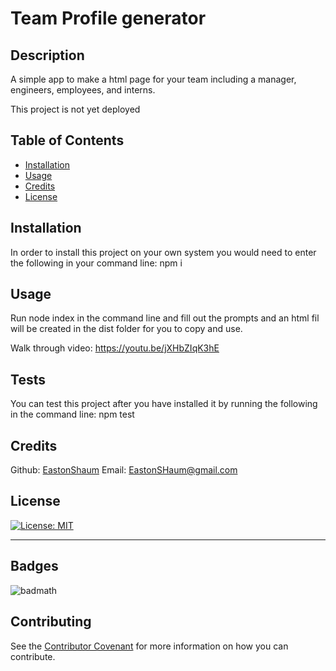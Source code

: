 # Team Profile generator

  ## Description 

  A simple app to make a html page for your team including a manager, engineers, employees, and interns. 

  This project is not yet deployed

  ## Table of Contents 

  * [Installation](#installation)
  * [Usage](#usage)
  * [Credits](#credits)
  * [License](#license)


  ## Installation

  In order to install this project on your own system you would need to enter the following in your command line: npm i


  ## Usage 

  Run node index in the command line and fill out the prompts and an html fil will be created in the dist folder for you to copy and use.

  Walk through video: https://youtu.be/jXHbZIqK3hE

  ## Tests

  You can test this project after you have installed it by running the following in the command line: npm test

  ## Credits

  Github: [EastonShaum](https://github.com/EastonShaum)
  Email:  EastonSHaum@gmail.com

  ## License
  [![License: MIT](https://img.shields.io/badge/License-MIT-yellow.svg)](https://opensource.org/licenses/MIT)

  ---

  ## Badges

  ![badmath](https://img.shields.io/github/languages/top/nielsenjared/badmath)


  ## Contributing

  
  See the [Contributor Covenant](https://www.contributor-covenant.org/) for more information on how you can contribute. 

